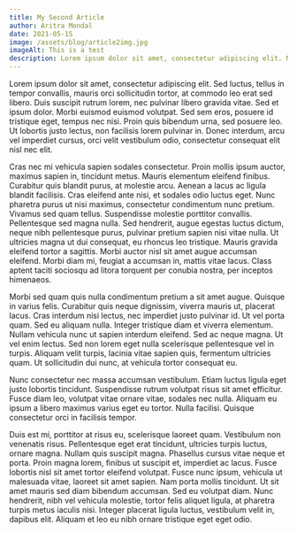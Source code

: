 ```yaml
---
title: My Second Article
author: Aritra Mondal
date: 2021-05-15
image: /assets/blog/article2img.jpg
imageAlt: This is a test
description: Lorem ipsum dolor sit amet, consectetur adipiscing elit. Nullam gravida lectus at neque commodo sodales. Vivamus pellentesque, erat ac consequat porttitor, diam risus tempus neque, vitae aliquam felis lorem id.
---
```


Lorem ipsum dolor sit amet, consectetur adipiscing elit. Sed luctus, tellus in tempor convallis, mauris orci sollicitudin tortor, at commodo leo erat sed libero. Duis suscipit rutrum lorem, nec pulvinar libero gravida vitae. Sed et ipsum dolor. Morbi euismod euismod volutpat. Sed sem eros, posuere id tristique eget, tempus nec nisi. Proin quis bibendum urna, sed posuere leo. Ut lobortis justo lectus, non facilisis lorem pulvinar in. Donec interdum, arcu vel imperdiet cursus, orci velit vestibulum odio, consectetur consequat elit nisl nec elit.

Cras nec mi vehicula sapien sodales consectetur. Proin mollis ipsum auctor, maximus sapien in, tincidunt metus. Mauris elementum eleifend finibus. Curabitur quis blandit purus, at molestie arcu. Aenean a lacus ac ligula blandit facilisis. Cras eleifend ante nisi, et sodales odio luctus eget. Nunc pharetra purus ut nisi maximus, consectetur condimentum nunc pretium. Vivamus sed quam tellus. Suspendisse molestie porttitor convallis. Pellentesque sed magna nulla. Sed hendrerit, augue egestas luctus dictum, neque nibh pellentesque purus, pulvinar pretium sapien nisi vitae nulla. Ut ultricies magna ut dui consequat, eu rhoncus leo tristique. Mauris gravida eleifend tortor a sagittis. Morbi auctor nisl sit amet augue accumsan eleifend. Morbi diam mi, feugiat a accumsan in, mattis vitae lacus. Class aptent taciti sociosqu ad litora torquent per conubia nostra, per inceptos himenaeos.

Morbi sed quam quis nulla condimentum pretium a sit amet augue. Quisque in varius felis. Curabitur quis neque dignissim, viverra mauris ut, placerat lacus. Cras interdum nisi lectus, nec imperdiet justo pulvinar id. Ut vel porta quam. Sed eu aliquam nulla. Integer tristique diam et viverra elementum. Nullam vehicula nunc ut sapien interdum eleifend. Sed ac neque magna. Ut vel enim lectus. Sed non lorem eget nulla scelerisque pellentesque vel in turpis. Aliquam velit turpis, lacinia vitae sapien quis, fermentum ultricies quam. Ut sollicitudin dui nunc, at vehicula tortor consequat eu.

Nunc consectetur nec massa accumsan vestibulum. Etiam luctus ligula eget justo lobortis tincidunt. Suspendisse rutrum volutpat risus sit amet efficitur. Fusce diam leo, volutpat vitae ornare vitae, sodales nec nulla. Aliquam eu ipsum a libero maximus varius eget eu tortor. Nulla facilisi. Quisque consectetur orci in facilisis tempor.

Duis est mi, porttitor at risus eu, scelerisque laoreet quam. Vestibulum non venenatis risus. Pellentesque eget erat tincidunt, ultricies turpis luctus, ornare magna. Nullam quis suscipit magna. Phasellus cursus vitae neque et porta. Proin magna lorem, finibus ut suscipit et, imperdiet ac lacus. Fusce lobortis nisl sit amet tortor eleifend volutpat. Fusce nunc ipsum, vehicula ut malesuada vitae, laoreet sit amet sapien. Nam porta mollis tincidunt. Ut sit amet mauris sed diam bibendum accumsan. Sed eu volutpat diam. Nunc hendrerit, nibh vel vehicula molestie, tortor felis aliquet ligula, at pharetra turpis metus iaculis nisi. Integer placerat ligula luctus, vestibulum velit in, dapibus elit. Aliquam et leo eu nibh ornare tristique eget eget odio.